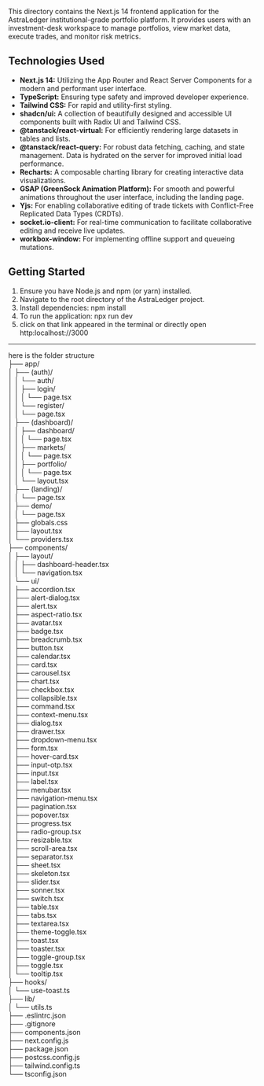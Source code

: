 This directory contains the Next.js 14 frontend application for the AstraLedger institutional-grade portfolio platform. 
It provides users with an investment-desk workspace to manage portfolios, view market data, execute trades, and monitor risk metrics.

## Technologies Used

* **Next.js 14:** Utilizing the App Router and React Server Components for a modern and performant user interface.
* **TypeScript:** Ensuring type safety and improved developer experience.
* **Tailwind CSS:** For rapid and utility-first styling.
* **shadcn/ui:** A collection of beautifully designed and accessible UI components built with Radix UI and Tailwind CSS.
* **@tanstack/react-virtual:** For efficiently rendering large datasets in tables and lists.
* **@tanstack/react-query:** For robust data fetching, caching, and state management. Data is hydrated on the server for improved initial load performance.
* **Recharts:** A composable charting library for creating interactive data visualizations.
* **GSAP (GreenSock Animation Platform):** For smooth and powerful animations throughout the user interface, including the landing page.
* **Yjs:** For enabling collaborative editing of trade tickets with Conflict-Free Replicated Data Types (CRDTs).
* **socket.io-client:** For real-time communication to facilitate collaborative editing and receive live updates.
* **workbox-window:** For implementing offline support and queueing mutations.

## Getting Started

1.  Ensure you have Node.js and npm (or yarn) installed.
2.  Navigate to the root directory of the AstraLedger project.
3.  Install dependencies:
   npm install
4. To run the application:
   npx run dev
5. click on that link appeared in the terminal or directly open http:localhost://3000
<hr>
here is the folder structure <br/>
<div>
   ├── app/ <br/>
│   ├── (auth)/ <br/>
│   │   └── auth/ <br/>
│   │       ├── login/ <br/>
│   │       │   └── page.tsx <br/>
│   │       └── register/ <br/>
│   │           └── page.tsx <br/>
│   ├── (dashboard)/ <br/>
│   │   ├── dashboard/ <br/>
│   │   │   └── page.tsx  <br/>
│   │   ├── markets/  <br/> 
│   │   │   └── page.tsx  <br/>
│   │   ├── portfolio/  <br/>
│   │   │   └── page.tsx  <br/>
│   │   └── layout.tsx  <br/>
│   ├── (landing)/ <br/>
│   │   └── page.tsx <br/>
│   ├── demo/ <br/>
│   │   └── page.tsx  <br/>
│   ├── globals.css  <br/>
│   ├── layout.tsx  <br/>
│   └── providers.tsx  <br/>
├── components/  <br/>
│   ├── layout/  <br/>
│   │   ├── dashboard-header.tsx <br/>
│   │   └── navigation.tsx <br/>
│   └── ui/ <br/>
│       ├── accordion.tsx <br/>
│       ├── alert-dialog.tsx <br/> 
│       ├── alert.tsx <br/>
│       ├── aspect-ratio.tsx <br/>
│       ├── avatar.tsx <br/>
│       ├── badge.tsx <br/>
│       ├── breadcrumb.tsx <br/>
│       ├── button.tsx <br/>
│       ├── calendar.tsx <br/>
│       ├── card.tsx <br/>
│       ├── carousel.tsx <br/>
│       ├── chart.tsx <br/>
│       ├── checkbox.tsx <br/>
│       ├── collapsible.tsx <br/>
│       ├── command.tsx <br/>
│       ├── context-menu.tsx <br/>
│       ├── dialog.tsx <br/>
│       ├── drawer.tsx <br/>
│       ├── dropdown-menu.tsx <br/>
│       ├── form.tsx <br/>
│       ├── hover-card.tsx <br/>
│       ├── input-otp.tsx <br/>
│       ├── input.tsx <br/>
│       ├── label.tsx <br/>
│       ├── menubar.tsx <br/>
│       ├── navigation-menu.tsx <br/>
│       ├── pagination.tsx <br/>
│       ├── popover.tsx <br/>
│       ├── progress.tsx <br/>
│       ├── radio-group.tsx <br/>
│       ├── resizable.tsx <br/>
│       ├── scroll-area.tsx <br/>
│       ├── separator.tsx <br/>
│       ├── sheet.tsx <br/>
│       ├── skeleton.tsx <br/>
│       ├── slider.tsx <br/>
│       ├── sonner.tsx <br/>
│       ├── switch.tsx <br/>
│       ├── table.tsx <br/>
│       ├── tabs.tsx <br/>
│       ├── textarea.tsx <br/>
│       ├── theme-toggle.tsx <br/>
│       ├── toast.tsx <br/>
│       ├── toaster.tsx <br/>
│       ├── toggle-group.tsx <br/>
│       ├── toggle.tsx <br/>
│       └── tooltip.tsx <br/>
├── hooks/ <br/>
│   └── use-toast.ts <br/>
├── lib/ <br/>
│   └── utils.ts <br/>
├── .eslintrc.json <br/>
├── .gitignore <br/>
├── components.json <br/>
├── next.config.js <br/>
├── package.json <br/>
├── postcss.config.js <br/>
├── tailwind.config.ts <br/>
└── tsconfig.json <br/>

</div>
